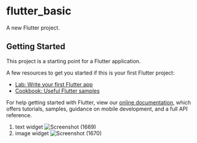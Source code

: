 # flutter_basic

A new Flutter project.

## Getting Started

This project is a starting point for a Flutter application.

A few resources to get you started if this is your first Flutter project:

- [Lab: Write your first Flutter app](https://flutter.dev/docs/get-started/codelab)
- [Cookbook: Useful Flutter samples](https://flutter.dev/docs/cookbook)

For help getting started with Flutter, view our
[online documentation](https://flutter.dev/docs), which offers tutorials,
samples, guidance on mobile development, and a full API reference.

1. text widget
![Screenshot (1669)](https://user-images.githubusercontent.com/89897038/156139649-a8f28668-9787-4c76-b5ca-cafc19d3066c.png)
2. image widget
![Screenshot (1670)](https://user-images.githubusercontent.com/89897038/156140940-94cf7013-9f02-42b9-8ba1-050b87f44469.png)
